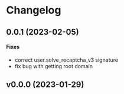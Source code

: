 # Changelog

## 0.0.1 (2023-02-05)

#### Fixes

* correct user.solve_recaptcha_v3 signature
* fix bug with getting root domain


## v0.0.0 (2023-01-29)
